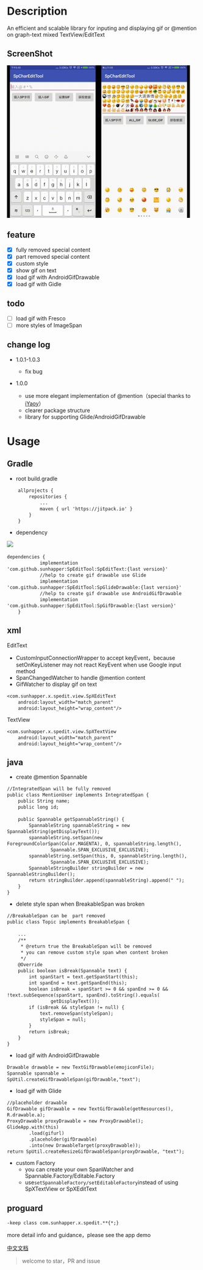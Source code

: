 # Description

An efficient and scalable library for inputing and displaying gif or @mention on graph-text mixed TextView/EditText

## ScreenShot

<img src="artworks/fullSp.gif" width = "240" height = "400" alt="ScreenShot"  /><img src="artworks/emojiSp.gif" width = "240" height = "400" alt="ScreenShot"  />

## feature

- [x] fully removed special content
- [x] part removed special content
- [x] custom style 
- [x] show gif on text
- [x] load gif with AndroidGifDrawable
- [x] load gif with Gidle

## todo 

- [ ] load gif with Fresco
- [ ] more styles of ImageSpan

## change log  

* 1.0.1-1.0.3
    * fix bug

* 1.0.0 
    * use more elegant implementation of @mention（special thanks to [iYaoy](https://github.com/iYaoy/easy_at)）
    * clearer package structure 
    * library for supporting  Glide/AndroidGifDrawable 
# Usage

## Gradle  

* root build.gradle

```
	allprojects {
		repositories {
			...
			maven { url 'https://jitpack.io' }
		}
	}
```
* dependency

[![](https://jitpack.io/v/sunhapper/SpEditTool.svg)](https://jitpack.io/#sunhapper/SpEditTool)
```
dependencies {
	        implementation 'com.github.sunhapper:SpEditTool:SpEditText:{last version}'
	        //help to create gif drawable use Glide
	        implementation 'com.github.sunhapper:SpEditTool:SpGlideDrawable:{last version}'
	        //help to create gif drawable use AndroidGifDrawable
	        implementation 'com.github.sunhapper:SpEditTool:SpGifDrawable:{last version}'
	}
```

## xml

EditText
* CustomInputConnectionWrapper to accept keyEvent，because setOnKeyListener  may not react KeyEvent when use Google input method
* SpanChangedWatcher to handle @mention content
* GifWatcher to display gif on text
```
<com.sunhapper.x.spedit.view.SpXEditText
    android:layout_width="match_parent"
    android:layout_height="wrap_content"/>
```
TextView
```
<com.sunhapper.x.spedit.view.SpXTextView
    android:layout_width="match_parent"
    android:layout_height="wrap_content"/>
```

## java

* create @mention Spannable
```
//IntegratedSpan will be fully removed
public class MentionUser implements IntegratedSpan {
    public String name;
    public long id;

    public Spannable getSpannableString() {
        SpannableString spannableString = new SpannableString(getDisplayText());
        spannableString.setSpan(new ForegroundColorSpan(Color.MAGENTA), 0, spannableString.length(),
                Spannable.SPAN_EXCLUSIVE_EXCLUSIVE);
        spannableString.setSpan(this, 0, spannableString.length(),
                Spannable.SPAN_EXCLUSIVE_EXCLUSIVE);
        SpannableStringBuilder stringBuilder = new SpannableStringBuilder();
        return stringBuilder.append(spannableString).append(" ");
    }
}
```


* delete style span when BreakableSpan was broken  
```
//BreakableSpan can be  part removed
public class Topic implements BreakableSpan {

    ...
    /**
     * @return true the BreakableSpan will be removed
     * you can remove custom style span when content broken
     */
    @Override
    public boolean isBreak(Spannable text) {
        int spanStart = text.getSpanStart(this);
        int spanEnd = text.getSpanEnd(this);
        boolean isBreak = spanStart >= 0 && spanEnd >= 0 && !text.subSequence(spanStart, spanEnd).toString().equals(
                getDisplayText());
        if (isBreak && styleSpan != null) {
            text.removeSpan(styleSpan);
            styleSpan = null;
        }
        return isBreak;
    }
}
```

* load gif with AndroidGifDrawable  
```
Drawable drawable = new TextGifDrawable(emojiconFile);
Spannable spannable = SpUtil.createGifDrawableSpan(gifDrawable,"text");
```

* load gif with Glide
```
//placeholder drawable
GifDrawable gifDrawable = new TextGifDrawable(getResources(), R.drawable.a);
ProxyDrawable proxyDrawable = new ProxyDrawable();
GlideApp.with(this)
        .load(gifurl)
        .placeholder(gifDrawable)
        .into(new DrawableTarget(proxyDrawable));
return SpUtil.createResizeGifDrawableSpan(proxyDrawable, "text");
```

* custom Factory  
    * you can create your own SpanWatcher and Spannable.Factory/Editable.Factory 
    * use`setSpannableFactory/setEditableFactory`instead of using SpXTextView or SpXEditText

## proguard

```
-keep class com.sunhapper.x.spedit.**{*;}
```

more detail info and guidance，please see the app demo

[中文文档](./README_CN.md)

> welcome to star，PR and issue